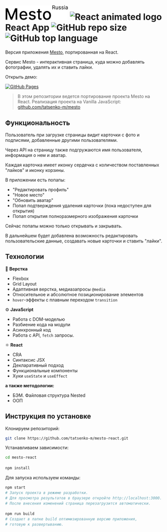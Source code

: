 # <picture><source media="(prefers-color-scheme: dark)" srcset="https://raw.githubusercontent.com/tatsenko-m/mesto-react/main/docs/project-logo-dark.png"><img src="https://raw.githubusercontent.com/tatsenko-m/mesto-react/main/docs/project-logo-light.png" width="200" alt="Лого проекта"></picture> <picture><img src="https://media1.giphy.com/media/v1.Y2lkPTc5MGI3NjExYTQ4MmVlZDhlYmRmMDM5ZTJlMTNiMWFjY2FmNTY0ZWMwZjhiZjY5OCZlcD12MV9pbnRlcm5hbF9naWZzX2dpZklkJmN0PXM/eNAsjO55tPbgaor7ma/giphy.gif" width="50" alt="React animated logo"></picture> React App ![GitHub repo size](https://img.shields.io/github/repo-size/tatsenko-m/mesto-react) ![GitHub top language](https://img.shields.io/github/languages/top/tatsenko-m/mesto-react)

Версия приложения [Mesto](https://github.com/tatsenko-m/mesto), портированная на React.

Сервис Mesto - интерактивная страница, куда можно добавлять фотографии, удалять их и ставить лайки.

Открыть демо:

[![GitHub Pages](https://img.shields.io/badge/GitHub%20Pages-222222?style=for-the-badge&logo=GitHub%20Pages&logoColor=white)](https://tatsenko-m.github.io/mesto-react/)

> В этом репозитории ведется портирование проекта Mesto на React. 
Реализация проекта на Vanilla JavaScript: [github.com/tatsenko-m/mesto](https://github.com/tatsenko-m/mesto)

## Функциональность
Пользователь при загрузке страницы видит карточки с фото и подписями, добавленные другими пользователями. 

Через API на страницу также подгружаются имя пользователя, информация о нем и аватар. 

Каждая карточка имеет иконку сердечка с количеством поставленных "лайков" и иконку корзины. 

В приложении есть попапы: 

* "Редактировать профиль"
* "Новое место"
* "Обновить аватар"
* Попап подтверждения удаления карточки (пока недоступен для открытия)
* Попап открытия полноразмерного изображения карточки

Сейчас попапы можно только открывать и закрывать.

В дальнейшем будет добавлена возможность редактировать пользовательские данные, создавать новые карточки и ставить "лайки".

## Технологии
📄 **Верстка**
* Flexbox
* Grid Layout
* Адаптивная верстка, медиазапросы `@media`
* Относительное и абсолютное позиционирование элементов
* `hover`-эффекты с плавным переходом `transition`

⚙️ **JavaScript**
* Работа с DOM-моделью
* Разбиение кода на модули
* Асинхронный код
* Работа с API, `fetch` запросы.

⚛️ **React**
* CRA
* Синтаксис JSX
* Декларативный подход
* Функциональные компоненты
* Хуки `useState` и `useEffect`

**а также методологии:**

- БЭМ. Файловая структура Nested
- ООП

## Инструкция по установке

Клонируем репозиторий:
```bash
git clone https://github.com/tatsenko-m/mesto-react.git
```
Устанавливаем зависимости:
```bash
cd mesto-react

npm install
```
Для запуска используем команды:
```bash
npm start
# Запуск проекта в режиме разработки.
# Для просмотра результатов в браузере откройте http://localhost:3000.
# После внесения изменений страница перезагрузится автоматически.

npm run build
# Создает в папке build оптимизированную версию приложения,
# готовую к развертыванию.
```

